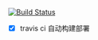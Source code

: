 
[![Build Status](https://travis-ci.org/cyea/yoaio.com.svg?branch=cactus)](https://travis-ci.org/cyea/yoaio.com)

- [x] travis ci 自动构建部署 
